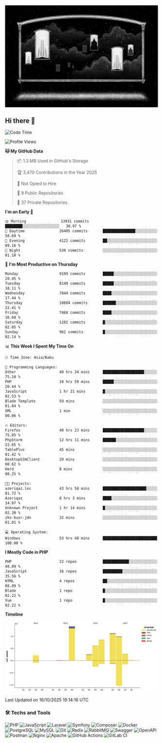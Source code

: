 <!--WALLPAPER-->
<p align='center'>
  <img src='assets/wallpapers/4.gif' alt='Banner'>
</p>
<!--/WALLPAPER-->

## Hi there 👋

<!--START_SECTION:waka-->
![Code Time](http://img.shields.io/badge/Code%20Time-488%20hrs%2011%20mins-blue)

![Profile Views](http://img.shields.io/badge/Profile%20Views-0-blue)

**🐱 My GitHub Data** 

> 📦 1.3 MB Used in GitHub's Storage 
 > 
> 🏆 3,470 Contributions in the Year 2025
 > 
> 🚫 Not Opted to Hire
 > 
> 📜 9 Public Repositories 
 > 
> 🔑 37 Private Repositories 
 > 
**I'm an Early 🐤** 

```text
🌞 Morning                13931 commits       ████████░░░░░░░░░░░░░░░░░   30.97 % 
🌆 Daytime                26405 commits       ███████████████░░░░░░░░░░   58.69 % 
🌃 Evening                4122 commits        ██░░░░░░░░░░░░░░░░░░░░░░░   09.16 % 
🌙 Night                  530 commits         ░░░░░░░░░░░░░░░░░░░░░░░░░   01.18 % 
```
📅 **I'm Most Productive on Thursday** 

```text
Monday                   9199 commits        █████░░░░░░░░░░░░░░░░░░░░   20.45 % 
Tuesday                  8149 commits        █████░░░░░░░░░░░░░░░░░░░░   18.11 % 
Wednesday                7844 commits        ████░░░░░░░░░░░░░░░░░░░░░   17.44 % 
Thursday                 10084 commits       ██████░░░░░░░░░░░░░░░░░░░   22.41 % 
Friday                   7468 commits        ████░░░░░░░░░░░░░░░░░░░░░   16.60 % 
Saturday                 1282 commits        █░░░░░░░░░░░░░░░░░░░░░░░░   02.85 % 
Sunday                   962 commits         █░░░░░░░░░░░░░░░░░░░░░░░░   02.14 % 
```


📊 **This Week I Spent My Time On** 

```text
🕑︎ Time Zone: Asia/Baku

💬 Programming Languages: 
Other                    40 hrs 24 mins      ███████████████████░░░░░░   75.10 % 
PHP                      10 hrs 59 mins      █████░░░░░░░░░░░░░░░░░░░░   20.44 % 
JavaScript               1 hr 21 mins        █░░░░░░░░░░░░░░░░░░░░░░░░   02.53 % 
Blade Template           59 mins             ░░░░░░░░░░░░░░░░░░░░░░░░░   01.84 % 
XML                      1 min               ░░░░░░░░░░░░░░░░░░░░░░░░░   00.06 % 

🔥 Editors: 
Firefox                  40 hrs 23 mins      ███████████████████░░░░░░   75.05 % 
PhpStorm                 12 hrs 11 mins      ██████░░░░░░░░░░░░░░░░░░░   22.65 % 
TablePlus                45 mins             ░░░░░░░░░░░░░░░░░░░░░░░░░   01.42 % 
DesktopSSHClient         20 mins             ░░░░░░░░░░░░░░░░░░░░░░░░░   00.62 % 
Herd                     8 mins              ░░░░░░░░░░░░░░░░░░░░░░░░░   00.25 % 

🐱‍💻 Projects: 
azeriqaz.loc             43 hrs 58 mins      ████████████████████░░░░░   81.72 % 
Azeriqaz                 8 hrs 3 mins        ████░░░░░░░░░░░░░░░░░░░░░   14.97 % 
Unknown Project          1 hr 14 mins        █░░░░░░░░░░░░░░░░░░░░░░░░   02.30 % 
zks-buxr-jdn             32 mins             ░░░░░░░░░░░░░░░░░░░░░░░░░   01.01 % 

💻 Operating System: 
Windows                  53 hrs 48 mins      █████████████████████████   100.00 % 
```

**I Mostly Code in PHP** 

```text
PHP                      22 repos            ████████████░░░░░░░░░░░░░   48.89 % 
JavaScript               16 repos            █████████░░░░░░░░░░░░░░░░   35.56 % 
HTML                     4 repos             ██░░░░░░░░░░░░░░░░░░░░░░░   08.89 % 
Blade                    1 repo              █░░░░░░░░░░░░░░░░░░░░░░░░   02.22 % 
Vue                      1 repo              █░░░░░░░░░░░░░░░░░░░░░░░░   02.22 % 
```



**Timeline**

![Lines of Code chart](https://raw.githubusercontent.com/feridnesibzade/feridnesibzade/main/assets/bar_graph.png)


 Last Updated on 16/10/2025 19:14:16 UTC
<!--END_SECTION:waka-->

### 🛠️ Techs and Tools

![PHP](https://img.shields.io/badge/PHP-777BB4?style=for-the-badge&logo=php&logoColor=white)
![JavaScript](https://img.shields.io/badge/JavaScript-F7DF1E?style=for-the-badge&logo=javascript&logoColor=000)
![Laravel](https://img.shields.io/badge/Laravel-F55247?style=for-the-badge&logo=laravel&logoColor=white)
![Symfony](https://img.shields.io/badge/Symfony-000000?style=for-the-badge&logo=symfony&logoColor=white)
![Composer](https://img.shields.io/badge/Composer-885630?style=for-the-badge&logo=composer&logoColor=white)
![Docker](https://img.shields.io/badge/Docker-2496ED?style=for-the-badge&logo=docker&logoColor=white)
![PostgreSQL](https://img.shields.io/badge/PostgreSQL-4169E1?style=for-the-badge&logo=postgresql&logoColor=white)
![MySQL](https://img.shields.io/badge/MySQL-4479A1?style=for-the-badge&logo=mysql&logoColor=white)
![Git](https://img.shields.io/badge/Git-F05032?style=for-the-badge&logo=git&logoColor=white)
![Redis](https://img.shields.io/badge/Redis-DC382D?style=for-the-badge&logo=redis&logoColor=white)
![RabbitMQ](https://img.shields.io/badge/RabbitMQ-FF6600?style=for-the-badge&logo=rabbitmq&logoColor=white)
![Swagger](https://img.shields.io/badge/Swagger-85EA2D?style=for-the-badge&logo=swagger&logoColor=black)
![OpenAPI](https://img.shields.io/badge/OpenAPI-6BA539?style=for-the-badge&logo=openapiinitiative&logoColor=white)
![Postman](https://img.shields.io/badge/Postman-FF6C37?style=for-the-badge&logo=postman&logoColor=white)
![Nginx](https://img.shields.io/badge/Nginx-009639?style=for-the-badge&logo=nginx&logoColor=white)
![Apache](https://img.shields.io/badge/Apache-D22128?style=for-the-badge&logo=apache&logoColor=white)
![GitHub Actions](https://img.shields.io/badge/GitHub%20Actions-2088FF?style=for-the-badge&logo=githubactions&logoColor=white)
![GitLab CI](https://img.shields.io/badge/GitLab%20CI-FC6D26?style=for-the-badge&logo=gitlab&logoColor=white)

